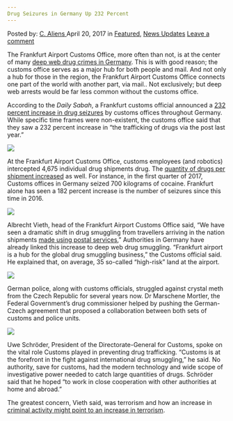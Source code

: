 ```yaml
---
Drug Seizures in Germany Up 232 Percent
---
```

<article class="post-listing post-19288 post type-post status-publish format-standard has-post-thumbnail hentry  tag-5300 tag-drug tag-germany tag-percent tag-seizures">
    <div class="post-inner">
        <span>Posted by: <a href="https://www.deepdotweb.com/author/caliens/" title="">C. Aliens </a></span>
    <span>April 20, 2017</span>
    <span>in <a href="https://www.deepdotweb.com/category/deepdot-news/" rel="category tag">Featured</a>, <a href="https://www.deepdotweb.com/category/news-updates/" rel="category tag">News Updates</a></span>
    <span><a href="https://www.deepdotweb.com/2017/04/20/drug-seizures-germany-232-percent/#respond">Leave a comment</a></span>
    </p>
    <div class="clear"></div>
    <div class="entry">
    <p>The Frankfurt Airport Customs Office, more often than not, is at the center of many <a href="https://www.deepdotweb.com/2016/11/24/frankfurt-customs-bust-leads-even-bigger-trouble-five-austrian-residents/">deep web drug crimes in Germany</a>. This is with good reason; the customs office serves as a major hub for both people and mail. And not only a hub for those in the region, the Frankfurt Airport Customs Office connects one part of the world with another part, via mail.. Not exclusively; but deep web arrests would be far less common without the customs office.</p>
    <p>According to the <em>Daily Sabah</em>, a Frankfurt customs official announced a <a href="https://www.dailysabah.com/europe/2017/04/05/drug-trafficking-by-mail-in-germany-surges-by-232-pct">232 percent increase in drug seizures</a> by customs offices throughout Germany. While specific time frames were non-existent, the customs office said that they saw a 232 percent increase in &#8220;the trafficking of drugs via the post last year.”</p>
    <p><img class="wp-image-19292 aligncenter" src="https://www.deepdotweb.com/wp-content/uploads/2017/04/word-image-27.jpeg" srcset="https://www.deepdotweb.com/wp-content/uploads/2017/04/word-image-27.jpeg 610w, https://www.deepdotweb.com/wp-content/uploads/2017/04/word-image-27-300x169.jpeg 300w" sizes="(max-width: 610px) 100vw, 610px" /></p>
    <p>At the Frankfurt Airport Customs Office, customs employees (and robotics) intercepted 4,675 individual drug shipments drug. The <a href="http://www.zoll.de/SharedDocs/Pressemitteilungen/DE/Jahresbilanzen/2017/z86_jahresbilanz_16_hza_regensburg.html?nn=20202">quantity of drugs per shipment increased</a> as well. For instance, in the first quarter of 2017, Customs offices in Germany seized 700 kilograms of cocaine. Frankfurt alone has seen a 182 percent increase is the number of seizures since this time in 2016.</p>
    <p><img class="wp-image-19293 aligncenter" src="https://www.deepdotweb.com/wp-content/uploads/2017/04/word-image-76.png" srcset="https://www.deepdotweb.com/wp-content/uploads/2017/04/word-image-76.png 593w, https://www.deepdotweb.com/wp-content/uploads/2017/04/word-image-76-300x136.png 300w" sizes="(max-width: 593px) 100vw, 593px" /></p>
    <p>Albrecht Vieth, head of the Frankfurt Airport Customs Office said, &#8220;We have seen a dramatic shift in drug smuggling from travellers arriving in the nation shipments <a href="https://www.deepdotweb.com/tag/darknet/">made using postal services</a>,” Authorities in Germany have already linked this increase to deep web drug smuggling. &#8220;Frankfurt airport is a hub for the global drug smuggling business,&#8221; the Customs official said. He explained that, on average, 35 so-called &#8220;high-risk&#8221; land at the airport.</p>
    <p><img class="wp-image-19294 aligncenter" src="https://www.deepdotweb.com/wp-content/uploads/2017/04/word-image-77.png" srcset="https://www.deepdotweb.com/wp-content/uploads/2017/04/word-image-77.png 1200w, https://www.deepdotweb.com/wp-content/uploads/2017/04/word-image-77-300x174.png 300w, https://www.deepdotweb.com/wp-content/uploads/2017/04/word-image-77-1024x595.png 1024w" sizes="(max-width: 1200px) 100vw, 1200px" /></p>
    <p>German police, along with customs officials, struggled against crystal meth from the Czech Republic for several years now. Dr Marschene Mortler, the Federal Government&#8217;s drug commissioner helped by pushing the German-Czech agreement that proposed a collaboration between both sets of customs and police units.</p>
    <p><img class="wp-image-19295 aligncenter" src="https://www.deepdotweb.com/wp-content/uploads/2017/04/word-image-78.png" srcset="https://www.deepdotweb.com/wp-content/uploads/2017/04/word-image-78.png 984w, https://www.deepdotweb.com/wp-content/uploads/2017/04/word-image-78-300x149.png 300w" sizes="(max-width: 984px) 100vw, 984px" /></p>
    <p>Uwe Schröder, President of the Directorate-General for Customs, spoke on the vital role Customs played in preventing drug trafficking. &#8220;Customs is at the forefront in the fight against international drug smuggling,” he said. No authority, save for customs, had the modern technology and wide scope of investigative power needed to catch large quantities of drugs. Schröder said that he hoped &#8220;to work in close cooperation with other authorities at home and abroad.&#8221;</p>
    <p>The greatest concern, Vieth said, was terrorism and how an increase in <a href="https://www.deepdotweb.com/2016/10/23/german-police-call-deepweb-interface-terrorism-promise-crackdown-harder/">criminal activity might point to an increase in terrorism</a>.</p>
    </div>
    <span style="display:none"><a href="https://www.deepdotweb.com/tag/232/" rel="tag">232</a> <a href="https://www.deepdotweb.com/tag/drug/" rel="tag">drug</a> <a href="https://www.deepdotweb.com/tag/germany/" rel="tag">germany</a> <a href="https://www.deepdotweb.com/tag/percent/" rel="tag">percent</a> <a href="https://www.deepdotweb.com/tag/seizures/" rel="tag">seizures</a></span> <span style="display:none" class="updated">2017-04-20</span>
    <div style="display:none" class="vcard author" itemprop="author" itemscope itemtype="http://schema.org/Person"><strong class="fn" itemprop="name"><a href="https://www.deepdotweb.com/author/caliens/" title="Posts by C. Aliens" rel="author">C. Aliens</a></strong></div>
    </div>
</article>

